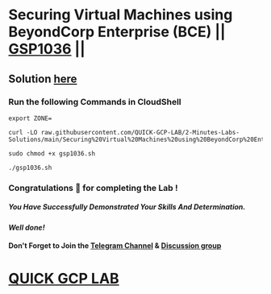 # Securing Virtual Machines using BeyondCorp Enterprise (BCE) || [GSP1036](https://www.cloudskillsboost.google/focuses/40544?parent=catalog) ||

## Solution [here]()

### Run the following Commands in CloudShell

```
export ZONE=
```
```
curl -LO raw.githubusercontent.com/QUICK-GCP-LAB/2-Minutes-Labs-Solutions/main/Securing%20Virtual%20Machines%20using%20BeyondCorp%20Enterprise%20BCE/gsp1036.sh

sudo chmod +x gsp1036.sh

./gsp1036.sh
```

### Congratulations 🎉 for completing the Lab !

##### *You Have Successfully Demonstrated Your Skills And Determination.*

#### *Well done!*

#### Don't Forget to Join the [Telegram Channel](https://t.me/QuickGcpLab) & [Discussion group](https://t.me/QuickGcpLabChats)

# [QUICK GCP LAB](https://www.youtube.com/@quickgcplab)
